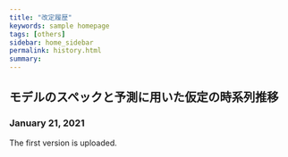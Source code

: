 ```yaml
---
title: "改定履歴"
keywords: sample homepage
tags: [others]
sidebar: home_sidebar
permalink: history.html
summary:
---
```


## モデルのスペックと予測に用いた仮定の時系列推移

### January 21, 2021

The first version is uploaded.
